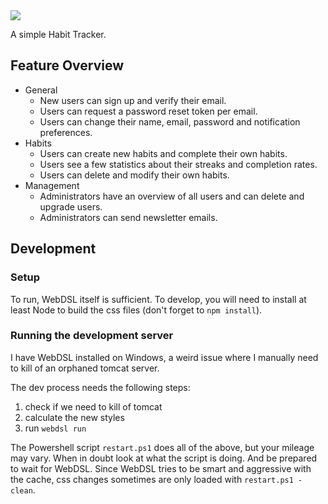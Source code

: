 <img style="margin: 0 auto;" src="./images/logo.png" />

A simple Habit Tracker.

## Feature Overview

- General
  - New users can sign up and verify their email.
  - Users can request a password reset token per email.
  - Users can change their name, email, password and notification preferences.
- Habits
  - Users can create new habits and complete their own habits.
  - Users see a few statistics about their streaks and completion rates.
  - Users can delete and modify their own habits.
- Management
  - Administrators have an overview of all users and can delete and upgrade users.
  - Administrators can send newsletter emails.

## Development

### Setup

To run, WebDSL itself is sufficient.
To develop, you will need to install at least Node to build the css files (don't forget to `npm install`).

### Running the development server

I have WebDSL installed on Windows, a weird issue where I manually need to kill of an orphaned tomcat server.

The dev process needs the following steps:

1. check if we need to kill of tomcat
2. calculate the new styles
3. run `webdsl run`

The Powershell script `restart.ps1` does all of the above, but your mileage may vary. When in doubt look at what the script is doing. And be prepared to wait for WebDSL.
Since WebDSL tries to be smart and aggressive with the cache, css changes sometimes are only loaded with `restart.ps1 -clean`.
